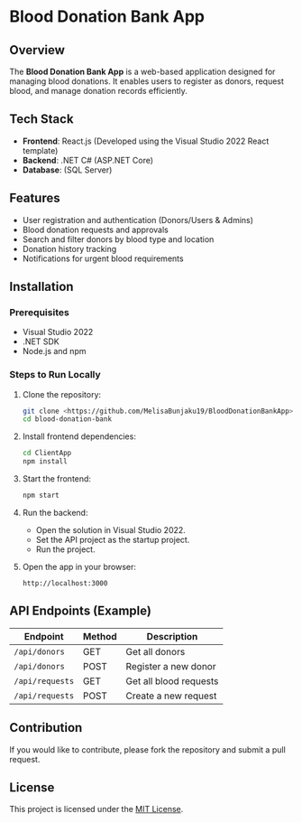 # Blood Donation Bank App

## Overview
The **Blood Donation Bank App** is a web-based application designed for managing blood donations. It enables users to register as donors, request blood, and manage donation records efficiently.

## Tech Stack
- **Frontend**: React.js (Developed using the Visual Studio 2022 React template)
- **Backend**: .NET C# (ASP.NET Core)
- **Database**: (SQL Server)


## Features
- User registration and authentication (Donors/Users & Admins)
- Blood donation requests and approvals
- Search and filter donors by blood type and location
- Donation history tracking
- Notifications for urgent blood requirements

## Installation

### Prerequisites
- Visual Studio 2022
- .NET SDK
- Node.js and npm


### Steps to Run Locally
1. Clone the repository:
   ```sh
   git clone <https://github.com/MelisaBunjaku19/BloodDonationBankApp>
   cd blood-donation-bank
   ```

2. Install frontend dependencies:
   ```sh
   cd ClientApp
   npm install
   ```

3. Start the frontend:
   ```sh
   npm start
   ```

4. Run the backend:
   - Open the solution in Visual Studio 2022.
   - Set the API project as the startup project.
   - Run the project.

5. Open the app in your browser:
   ```
   http://localhost:3000
   ```

## API Endpoints (Example)
| Endpoint            | Method | Description |
|---------------------|--------|-------------|
| `/api/donors`      | GET    | Get all donors |
| `/api/donors`      | POST   | Register a new donor |
| `/api/requests`    | GET    | Get all blood requests |
| `/api/requests`    | POST   | Create a new request |

## Contribution
If you would like to contribute, please fork the repository and submit a pull request.

## License
This project is licensed under the [MIT License](LICENSE).

